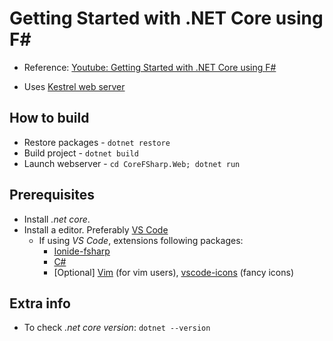 # Getting Started with .NET Core using F#

- Reference: [Youtube: Getting Started with .NET Core using F#](https://www.youtube.com/watch?v=2xG31sUsCdc)


- Uses [Kestrel web server](https://docs.microsoft.com/en-us/aspnet/core/fundamentals/servers/kestrel)


## How to build

- Restore packages - `dotnet restore`
- Build project - `dotnet build`
- Launch webserver - `cd CoreFSharp.Web; dotnet run`


## Prerequisites

- Install _.net core_.
- Install a editor. Preferably [VS Code](https://code.visualstudio.com/)
  - If using _VS Code_, extensions following packages:
    - [Ionide-fsharp](https://marketplace.visualstudio.com/items?itemName=Ionide.Ionide-fsharp)
    - [C#](https://marketplace.visualstudio.com/items?itemName=ms-vscode.csharp)
    - [Optional] [Vim](https://marketplace.visualstudio.com/items?itemName=vscodevim.vim) (for vim users), [vscode-icons](https://marketplace.visualstudio.com/items?itemName=robertohuertasm.vscode-icons) (fancy icons)

## Extra info
- To check _.net core version_: `dotnet --version`

